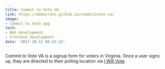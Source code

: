 ```yaml
---
title: Commit to Vote VA
link: https://democrats.github.io/commit2vote-va/
image:
- Commit_to_Vote.jpg
tech:
- Web development
- Frontend development
date: '2017-10-11 04:22:22'
---
```


Commit to Vote VA  is a signup form for voters in Virginia. Once a user signs up, they are directed to their polling location via [I Will Vote](https://iwillvote.com).
